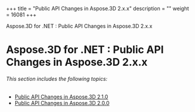 +++
title = "Public API Changes in Aspose.3D 2.x.x" 
description = "" 
weight = 16081 
+++

Aspose.3D for .NET : Public API Changes in Aspose.3D 2.x.x  

# Aspose.3D for .NET : Public API Changes in Aspose.3D 2.x.x


###### This section includes the following topics:

*   [Public API Changes in Aspose.3D 2.1.0](https://docs2.aspose.com/3d/net/developerguide/knowledgebase/migratingfromearlierversionsofaspose3d/publicapichangesinaspose3d2xx/public+api+changes+in+aspose.3d+2.1.0)
*   [Public API Changes in Aspose.3D 2.0.0](https://docs2.aspose.com/3d/net/developerguide/knowledgebase/migratingfromearlierversionsofaspose3d/publicapichangesinaspose3d2xx/public+api+changes+in+aspose.3d+2.0.0)

